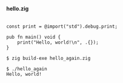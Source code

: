 

#### hello.zig
```zig

const print = @import("std").debug.print;

pub fn main() void {
    print("Hello, world!\n", .{});
}

```

```
$ zig build-exe hello_again.zig

$ ./hello_again
Hello, world!
```